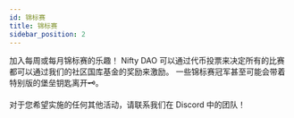 ```yaml
---
id: 锦标赛
title: 锦标赛
sidebar_position: 2
---
```


加入每周或每月锦标赛的乐趣！ Nifty DAO 可以通过代币投票来决定所有的比赛都可以通过我们的社区国库基金的奖励来激励。 一些锦标赛冠军甚至可能会带着特别版的堡垒钥匙离开🗝️。

对于您希望实施的任何其他活动，请联系我们在 Discord 中的团队！
